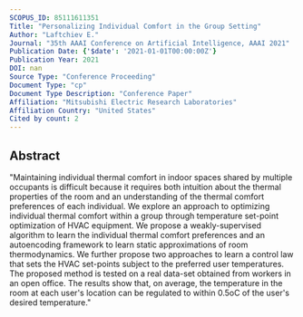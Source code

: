 ```yaml
---
SCOPUS_ID: 85111611351
Title: "Personalizing Individual Comfort in the Group Setting"
Author: "Laftchiev E."
Journal: "35th AAAI Conference on Artificial Intelligence, AAAI 2021"
Publication Date: {'$date': '2021-01-01T00:00:00Z'}
Publication Year: 2021
DOI: nan
Source Type: "Conference Proceeding"
Document Type: "cp"
Document Type Description: "Conference Paper"
Affiliation: "Mitsubishi Electric Research Laboratories"
Affiliation Country: "United States"
Cited by count: 2
---
```


## Abstract
"Maintaining individual thermal comfort in indoor spaces shared by multiple occupants is difficult because it requires both intuition about the thermal properties of the room and an understanding of the thermal comfort preferences of each individual. We explore an approach to optimizing individual thermal comfort within a group through temperature set-point optimization of HVAC equipment. We propose a weakly-supervised algorithm to learn the individual thermal comfort preferences and an autoencoding framework to learn static approximations of room thermodynamics. We further propose two approaches to learn a control law that sets the HVAC set-points subject to the preferred user temperatures. The proposed method is tested on a real data-set obtained from workers in an open office. The results show that, on average, the temperature in the room at each user's location can be regulated to within 0.5oC of the user's desired temperature."
